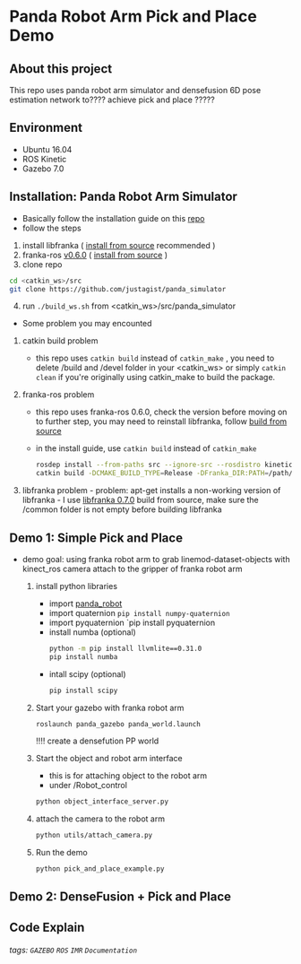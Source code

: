 Panda Robot Arm Pick and Place Demo
===

## About this project

This repo uses panda robot arm simulator and densefusion 6D pose estimation network to???? achieve pick and place ?????

## Environment
-    Ubuntu 16.04
-    ROS Kinetic
-    Gazebo 7.0
## Installation: Panda Robot Arm Simulator 
-    Basically follow the installation guide on this [repo](https://github.com/justagist/panda_simulator)
-    follow the steps
1.  install libfranka ( [install from source](https://frankaemika.github.io/docs/installation_linux.html#building-from-source) recommended )
2.  franka-ros [v0.6.0]( https://github.com/frankaemika/franka_ros/commit/49e5ac1055e332581b4520a1bd9ac8aaf4580fb1) ( [install from source](https://frankaemika.github.io/docs/installation_linux.html#building-from-source) )
3.  clone repo
```sh
cd <catkin_ws>/src
git clone https://github.com/justagist/panda_simulator
```
4.  run `./build_ws.sh` from <catkin_ws>/src/panda_simulator
- Some problem you may encounted
1. catkin build problem 
    
    - this repo uses `catkin build` instead of `catkin_make` , you need to delete /build and /devel folder in your <catkin_ws> or simply `catkin clean` if you're originally using catkin_make to build the package.
2. franka-ros problem

    - this repo uses franka-ros 0.6.0, check the version before moving on to further step, you may need to reinstall libfranka, follow [build from source](https://frankaemika.github.io/docs/installation_linux.html#building-the-ros-packages)
    - in the install guide,  use `catkin build` instead of `catkin_make`
        
        ```sh
        rosdep install --from-paths src --ignore-src --rosdistro kinetic -y --skip-keys libfranka
        catkin build -DCMAKE_BUILD_TYPE=Release -DFranka_DIR:PATH=/path/to/libfranka/build
        ```
3. libfranka problem
        - problem: apt-get installs a non-working version of libfranka
        - I use [libfranka 0.7.0](https://github.com/frankaemika/libfranka) build from source, make sure the /common folder is not empty before building libfranka


## Demo 1: Simple Pick and Place
- demo goal: using franka robot arm to grab linemod-dataset-objects with kinect_ros camera attach to the gripper of franka robot arm
    1. install python libraries
        - import [panda_robot](https://github.com/justagist/panda_robot)
        - import quaternion
        `pip install numpy-quaternion`
        - import pyquaternion
        `pip install pyquaternion
        - install numba (optional)
        	```sh
        	python -m pip install llvmlite==0.31.0
        	pip install numba
        	```
        - intall scipy (optional)
            ```sh
        	pip install scipy
        	```
    2. Start your gazebo with franka robot arm
    	```sh
    	roslaunch panda_gazebo panda_world.launch
    	```
        !!!! create a densefution PP world
        
    3. Start the object and robot arm interface
        - this is for attaching object to the robot arm
        - under /Robot_control    
        ```sh
    	python object_interface_server.py
    	```
    4. attach the camera to the robot arm
		```sh
		python utils/attach_camera.py
        ```
    5. Run the demo
        ```sh
        python pick_and_place_example.py
        ```
    
## Demo 2: DenseFusion + Pick and Place 
## Code Explain


###### tags: `GAZEBO` `ROS` `IMR` `Documentation`
